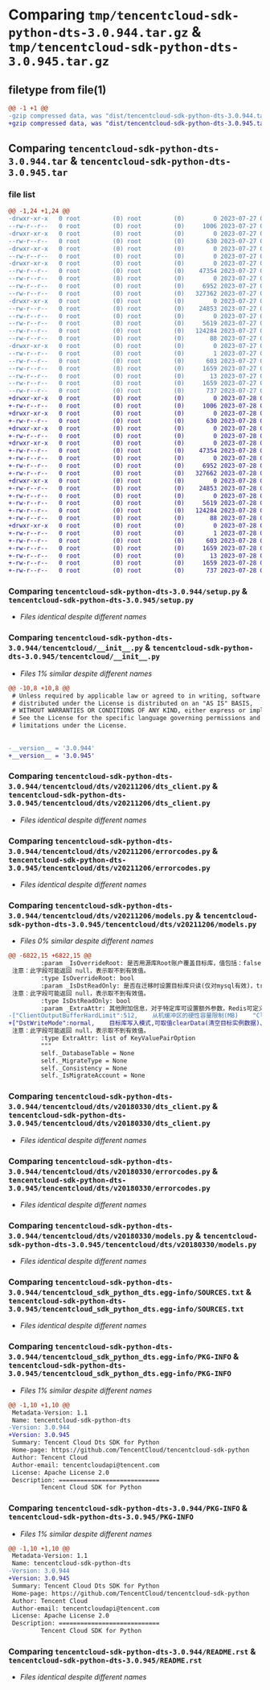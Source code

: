 # Comparing `tmp/tencentcloud-sdk-python-dts-3.0.944.tar.gz` & `tmp/tencentcloud-sdk-python-dts-3.0.945.tar.gz`

## filetype from file(1)

```diff
@@ -1 +1 @@
-gzip compressed data, was "dist/tencentcloud-sdk-python-dts-3.0.944.tar", last modified: Thu Jul 27 02:14:53 2023, max compression
+gzip compressed data, was "dist/tencentcloud-sdk-python-dts-3.0.945.tar", last modified: Fri Jul 28 00:27:23 2023, max compression
```

## Comparing `tencentcloud-sdk-python-dts-3.0.944.tar` & `tencentcloud-sdk-python-dts-3.0.945.tar`

### file list

```diff
@@ -1,24 +1,24 @@
-drwxr-xr-x   0 root         (0) root         (0)        0 2023-07-27 02:14:53.000000 tencentcloud-sdk-python-dts-3.0.944/
--rw-r--r--   0 root         (0) root         (0)     1006 2023-07-27 02:14:53.000000 tencentcloud-sdk-python-dts-3.0.944/setup.py
-drwxr-xr-x   0 root         (0) root         (0)        0 2023-07-27 02:14:53.000000 tencentcloud-sdk-python-dts-3.0.944/tencentcloud/
--rw-r--r--   0 root         (0) root         (0)      630 2023-07-27 02:14:53.000000 tencentcloud-sdk-python-dts-3.0.944/tencentcloud/__init__.py
-drwxr-xr-x   0 root         (0) root         (0)        0 2023-07-27 02:14:53.000000 tencentcloud-sdk-python-dts-3.0.944/tencentcloud/dts/
--rw-r--r--   0 root         (0) root         (0)        0 2023-07-27 02:14:53.000000 tencentcloud-sdk-python-dts-3.0.944/tencentcloud/dts/__init__.py
-drwxr-xr-x   0 root         (0) root         (0)        0 2023-07-27 02:14:53.000000 tencentcloud-sdk-python-dts-3.0.944/tencentcloud/dts/v20211206/
--rw-r--r--   0 root         (0) root         (0)    47354 2023-07-27 02:14:53.000000 tencentcloud-sdk-python-dts-3.0.944/tencentcloud/dts/v20211206/dts_client.py
--rw-r--r--   0 root         (0) root         (0)        0 2023-07-27 02:14:53.000000 tencentcloud-sdk-python-dts-3.0.944/tencentcloud/dts/v20211206/__init__.py
--rw-r--r--   0 root         (0) root         (0)     6952 2023-07-27 02:14:53.000000 tencentcloud-sdk-python-dts-3.0.944/tencentcloud/dts/v20211206/errorcodes.py
--rw-r--r--   0 root         (0) root         (0)   327362 2023-07-27 02:14:53.000000 tencentcloud-sdk-python-dts-3.0.944/tencentcloud/dts/v20211206/models.py
-drwxr-xr-x   0 root         (0) root         (0)        0 2023-07-27 02:14:53.000000 tencentcloud-sdk-python-dts-3.0.944/tencentcloud/dts/v20180330/
--rw-r--r--   0 root         (0) root         (0)    24853 2023-07-27 02:14:53.000000 tencentcloud-sdk-python-dts-3.0.944/tencentcloud/dts/v20180330/dts_client.py
--rw-r--r--   0 root         (0) root         (0)        0 2023-07-27 02:14:53.000000 tencentcloud-sdk-python-dts-3.0.944/tencentcloud/dts/v20180330/__init__.py
--rw-r--r--   0 root         (0) root         (0)     5619 2023-07-27 02:14:53.000000 tencentcloud-sdk-python-dts-3.0.944/tencentcloud/dts/v20180330/errorcodes.py
--rw-r--r--   0 root         (0) root         (0)   124284 2023-07-27 02:14:53.000000 tencentcloud-sdk-python-dts-3.0.944/tencentcloud/dts/v20180330/models.py
--rw-r--r--   0 root         (0) root         (0)       88 2023-07-27 02:14:53.000000 tencentcloud-sdk-python-dts-3.0.944/setup.cfg
-drwxr-xr-x   0 root         (0) root         (0)        0 2023-07-27 02:14:53.000000 tencentcloud-sdk-python-dts-3.0.944/tencentcloud_sdk_python_dts.egg-info/
--rw-r--r--   0 root         (0) root         (0)        1 2023-07-27 02:14:53.000000 tencentcloud-sdk-python-dts-3.0.944/tencentcloud_sdk_python_dts.egg-info/dependency_links.txt
--rw-r--r--   0 root         (0) root         (0)      603 2023-07-27 02:14:53.000000 tencentcloud-sdk-python-dts-3.0.944/tencentcloud_sdk_python_dts.egg-info/SOURCES.txt
--rw-r--r--   0 root         (0) root         (0)     1659 2023-07-27 02:14:53.000000 tencentcloud-sdk-python-dts-3.0.944/tencentcloud_sdk_python_dts.egg-info/PKG-INFO
--rw-r--r--   0 root         (0) root         (0)       13 2023-07-27 02:14:53.000000 tencentcloud-sdk-python-dts-3.0.944/tencentcloud_sdk_python_dts.egg-info/top_level.txt
--rw-r--r--   0 root         (0) root         (0)     1659 2023-07-27 02:14:53.000000 tencentcloud-sdk-python-dts-3.0.944/PKG-INFO
--rw-r--r--   0 root         (0) root         (0)      737 2023-07-27 02:14:53.000000 tencentcloud-sdk-python-dts-3.0.944/README.rst
+drwxr-xr-x   0 root         (0) root         (0)        0 2023-07-28 00:27:23.000000 tencentcloud-sdk-python-dts-3.0.945/
+-rw-r--r--   0 root         (0) root         (0)     1006 2023-07-28 00:27:22.000000 tencentcloud-sdk-python-dts-3.0.945/setup.py
+drwxr-xr-x   0 root         (0) root         (0)        0 2023-07-28 00:27:23.000000 tencentcloud-sdk-python-dts-3.0.945/tencentcloud/
+-rw-r--r--   0 root         (0) root         (0)      630 2023-07-28 00:27:22.000000 tencentcloud-sdk-python-dts-3.0.945/tencentcloud/__init__.py
+drwxr-xr-x   0 root         (0) root         (0)        0 2023-07-28 00:27:23.000000 tencentcloud-sdk-python-dts-3.0.945/tencentcloud/dts/
+-rw-r--r--   0 root         (0) root         (0)        0 2023-07-28 00:27:22.000000 tencentcloud-sdk-python-dts-3.0.945/tencentcloud/dts/__init__.py
+drwxr-xr-x   0 root         (0) root         (0)        0 2023-07-28 00:27:23.000000 tencentcloud-sdk-python-dts-3.0.945/tencentcloud/dts/v20211206/
+-rw-r--r--   0 root         (0) root         (0)    47354 2023-07-28 00:27:22.000000 tencentcloud-sdk-python-dts-3.0.945/tencentcloud/dts/v20211206/dts_client.py
+-rw-r--r--   0 root         (0) root         (0)        0 2023-07-28 00:27:22.000000 tencentcloud-sdk-python-dts-3.0.945/tencentcloud/dts/v20211206/__init__.py
+-rw-r--r--   0 root         (0) root         (0)     6952 2023-07-28 00:27:22.000000 tencentcloud-sdk-python-dts-3.0.945/tencentcloud/dts/v20211206/errorcodes.py
+-rw-r--r--   0 root         (0) root         (0)   327662 2023-07-28 00:27:22.000000 tencentcloud-sdk-python-dts-3.0.945/tencentcloud/dts/v20211206/models.py
+drwxr-xr-x   0 root         (0) root         (0)        0 2023-07-28 00:27:23.000000 tencentcloud-sdk-python-dts-3.0.945/tencentcloud/dts/v20180330/
+-rw-r--r--   0 root         (0) root         (0)    24853 2023-07-28 00:27:22.000000 tencentcloud-sdk-python-dts-3.0.945/tencentcloud/dts/v20180330/dts_client.py
+-rw-r--r--   0 root         (0) root         (0)        0 2023-07-28 00:27:22.000000 tencentcloud-sdk-python-dts-3.0.945/tencentcloud/dts/v20180330/__init__.py
+-rw-r--r--   0 root         (0) root         (0)     5619 2023-07-28 00:27:22.000000 tencentcloud-sdk-python-dts-3.0.945/tencentcloud/dts/v20180330/errorcodes.py
+-rw-r--r--   0 root         (0) root         (0)   124284 2023-07-28 00:27:22.000000 tencentcloud-sdk-python-dts-3.0.945/tencentcloud/dts/v20180330/models.py
+-rw-r--r--   0 root         (0) root         (0)       88 2023-07-28 00:27:23.000000 tencentcloud-sdk-python-dts-3.0.945/setup.cfg
+drwxr-xr-x   0 root         (0) root         (0)        0 2023-07-28 00:27:23.000000 tencentcloud-sdk-python-dts-3.0.945/tencentcloud_sdk_python_dts.egg-info/
+-rw-r--r--   0 root         (0) root         (0)        1 2023-07-28 00:27:23.000000 tencentcloud-sdk-python-dts-3.0.945/tencentcloud_sdk_python_dts.egg-info/dependency_links.txt
+-rw-r--r--   0 root         (0) root         (0)      603 2023-07-28 00:27:23.000000 tencentcloud-sdk-python-dts-3.0.945/tencentcloud_sdk_python_dts.egg-info/SOURCES.txt
+-rw-r--r--   0 root         (0) root         (0)     1659 2023-07-28 00:27:23.000000 tencentcloud-sdk-python-dts-3.0.945/tencentcloud_sdk_python_dts.egg-info/PKG-INFO
+-rw-r--r--   0 root         (0) root         (0)       13 2023-07-28 00:27:23.000000 tencentcloud-sdk-python-dts-3.0.945/tencentcloud_sdk_python_dts.egg-info/top_level.txt
+-rw-r--r--   0 root         (0) root         (0)     1659 2023-07-28 00:27:23.000000 tencentcloud-sdk-python-dts-3.0.945/PKG-INFO
+-rw-r--r--   0 root         (0) root         (0)      737 2023-07-28 00:27:22.000000 tencentcloud-sdk-python-dts-3.0.945/README.rst
```

### Comparing `tencentcloud-sdk-python-dts-3.0.944/setup.py` & `tencentcloud-sdk-python-dts-3.0.945/setup.py`

 * *Files identical despite different names*

### Comparing `tencentcloud-sdk-python-dts-3.0.944/tencentcloud/__init__.py` & `tencentcloud-sdk-python-dts-3.0.945/tencentcloud/__init__.py`

 * *Files 1% similar despite different names*

```diff
@@ -10,8 +10,8 @@
 # Unless required by applicable law or agreed to in writing, software
 # distributed under the License is distributed on an "AS IS" BASIS,
 # WITHOUT WARRANTIES OR CONDITIONS OF ANY KIND, either express or implied.
 # See the License for the specific language governing permissions and
 # limitations under the License.
 
 
-__version__ = '3.0.944'
+__version__ = '3.0.945'
```

### Comparing `tencentcloud-sdk-python-dts-3.0.944/tencentcloud/dts/v20211206/dts_client.py` & `tencentcloud-sdk-python-dts-3.0.945/tencentcloud/dts/v20211206/dts_client.py`

 * *Files identical despite different names*

### Comparing `tencentcloud-sdk-python-dts-3.0.944/tencentcloud/dts/v20211206/errorcodes.py` & `tencentcloud-sdk-python-dts-3.0.945/tencentcloud/dts/v20211206/errorcodes.py`

 * *Files identical despite different names*

### Comparing `tencentcloud-sdk-python-dts-3.0.944/tencentcloud/dts/v20211206/models.py` & `tencentcloud-sdk-python-dts-3.0.945/tencentcloud/dts/v20211206/models.py`

 * *Files 0% similar despite different names*

```diff
@@ -6822,15 +6822,15 @@
         :param _IsOverrideRoot: 是否用源库Root账户覆盖目标库，值包括：false-不覆盖，true-覆盖，选择库表或者结构迁移时应该为false，注意只对旧版迁移有效
 注意：此字段可能返回 null，表示取不到有效值。
         :type IsOverrideRoot: bool
         :param _IsDstReadOnly: 是否在迁移时设置目标库只读(仅对mysql有效)，true(设置只读)、false(不设置只读，默认此值)
 注意：此字段可能返回 null，表示取不到有效值。
         :type IsDstReadOnly: bool
         :param _ExtraAttr: 其他附加信息，对于特定库可设置额外参数，Redis可定义如下的参数: 
-["ClientOutputBufferHardLimit":512, 	从机缓冲区的硬性容量限制(MB) 	"ClientOutputBufferSoftLimit":512, 	从机缓冲区的软性容量限制(MB) 	"ClientOutputBufferPersistTime":60, 从机缓冲区的软性限制持续时间(秒) 	"ReplBacklogSize":512, 	环形缓冲区容量限制(MB) 	"ReplTimeout":120，		复制超时时间(秒) ]
+["DstWriteMode":normal, 	目标库写入模式,可取值clearData(清空目标实例数据)、overwrite(以覆盖写的方式执行任务)、normal(跟正常流程一样，不做额外动作) 	"IsDstReadOnly":true, 	是否在迁移时设置目标库只读,true(设置只读)、false(不设置只读) 	"ClientOutputBufferHardLimit":512, 	从机缓冲区的硬性容量限制(MB) 	"ClientOutputBufferSoftLimit":512, 	从机缓冲区的软性容量限制(MB) 	"ClientOutputBufferPersistTime":60, 从机缓冲区的软性限制持续时间(秒) 	"ReplBacklogSize":512, 	环形缓冲区容量限制(MB) 	"ReplTimeout":120，		复制超时时间(秒) ]
 注意：此字段可能返回 null，表示取不到有效值。
         :type ExtraAttr: list of KeyValuePairOption
         """
         self._DatabaseTable = None
         self._MigrateType = None
         self._Consistency = None
         self._IsMigrateAccount = None
```

### Comparing `tencentcloud-sdk-python-dts-3.0.944/tencentcloud/dts/v20180330/dts_client.py` & `tencentcloud-sdk-python-dts-3.0.945/tencentcloud/dts/v20180330/dts_client.py`

 * *Files identical despite different names*

### Comparing `tencentcloud-sdk-python-dts-3.0.944/tencentcloud/dts/v20180330/errorcodes.py` & `tencentcloud-sdk-python-dts-3.0.945/tencentcloud/dts/v20180330/errorcodes.py`

 * *Files identical despite different names*

### Comparing `tencentcloud-sdk-python-dts-3.0.944/tencentcloud/dts/v20180330/models.py` & `tencentcloud-sdk-python-dts-3.0.945/tencentcloud/dts/v20180330/models.py`

 * *Files identical despite different names*

### Comparing `tencentcloud-sdk-python-dts-3.0.944/tencentcloud_sdk_python_dts.egg-info/SOURCES.txt` & `tencentcloud-sdk-python-dts-3.0.945/tencentcloud_sdk_python_dts.egg-info/SOURCES.txt`

 * *Files identical despite different names*

### Comparing `tencentcloud-sdk-python-dts-3.0.944/tencentcloud_sdk_python_dts.egg-info/PKG-INFO` & `tencentcloud-sdk-python-dts-3.0.945/tencentcloud_sdk_python_dts.egg-info/PKG-INFO`

 * *Files 1% similar despite different names*

```diff
@@ -1,10 +1,10 @@
 Metadata-Version: 1.1
 Name: tencentcloud-sdk-python-dts
-Version: 3.0.944
+Version: 3.0.945
 Summary: Tencent Cloud Dts SDK for Python
 Home-page: https://github.com/TencentCloud/tencentcloud-sdk-python
 Author: Tencent Cloud
 Author-email: tencentcloudapi@tencent.com
 License: Apache License 2.0
 Description: ============================
         Tencent Cloud SDK for Python
```

### Comparing `tencentcloud-sdk-python-dts-3.0.944/PKG-INFO` & `tencentcloud-sdk-python-dts-3.0.945/PKG-INFO`

 * *Files 1% similar despite different names*

```diff
@@ -1,10 +1,10 @@
 Metadata-Version: 1.1
 Name: tencentcloud-sdk-python-dts
-Version: 3.0.944
+Version: 3.0.945
 Summary: Tencent Cloud Dts SDK for Python
 Home-page: https://github.com/TencentCloud/tencentcloud-sdk-python
 Author: Tencent Cloud
 Author-email: tencentcloudapi@tencent.com
 License: Apache License 2.0
 Description: ============================
         Tencent Cloud SDK for Python
```

### Comparing `tencentcloud-sdk-python-dts-3.0.944/README.rst` & `tencentcloud-sdk-python-dts-3.0.945/README.rst`

 * *Files identical despite different names*


